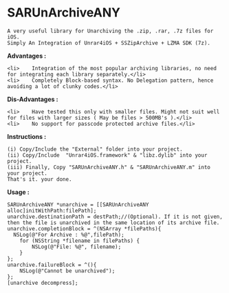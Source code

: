 SARUnArchiveANY
===============

	A very useful library for Unarchiving the .zip, .rar, .7z files for iOS.
	Simply An Integration of Unrar4iOS + SSZipArchive + LZMA SDK (7z).

<b>Advantages :</b>

	<li>	Integration of the most popular archiving libraries, no need for integrating each library separately.</li>
	<li>	Completely Block-based syntax. No Delegation pattern, hence avoiding a lot of clunky codes.</li>

<b>Dis-Advantages :</b>

	<li>	Have tested this only with smaller files. Might not suit well for files with larger sizes ( May be files > 500MB's ).</li>
	<li>	No support for passcode protected archive files.</li>


<b>Instructions :</b>

	(i) Copy/Include the "External" folder into your project.
	(ii) Copy/Include  "Unrar4iOS.framework" & "libz.dylib" into your project.
	(iii) Finally, Copy "SARUnArchiveANY.h" & "SARUnArchiveANY.m" into your project.
	That's it. your done.


<b>Usage :</b>

    SARUnArchiveANY *unarchive = [[SARUnArchiveANY alloc]initWithPath:filePath];
    unarchive.destinationPath = destPath;//(Optional). If it is not given, then the file is unarchived in the same location of its archive file.
    unarchive.completionBlock = ^(NSArray *filePaths){
      NSLog(@"For Archive : %@",filePath);
		for (NSString *filename in filePaths) {
			NSLog(@"File: %@", filename);
		}
    };
    unarchive.failureBlock = ^(){
        NSLog(@"Cannot be unarchived");
    };
    [unarchive decompress];
